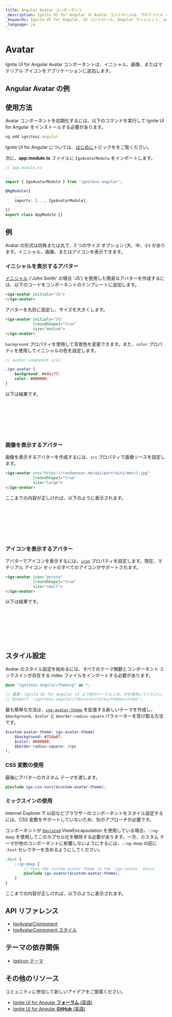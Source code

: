 ```yaml
---
title: Angular Avatar コンポーネント
_description: Ignite UI for Angular の Avatar コントロールは、プロファイル ボタンなどのアプリケーションのインスタンスに画像、マテリアル アイコン、またはイニシャルを追加できます。
_keywords: Ignite UI for Angular, UI コントロール, Angular ウィジェット, web ウィジェット, UI ウィジェット, Angular, ネイティブ Angular コンポーネント スィート, ネイティブ Angular コントロール, ネイティブ Angular コンポーネント ライブラリ, Angular Avatar コンポーネント, Angular Avatar コントロール
_language: ja
---
```


# Avatar

<p class="highlight">Ignite UI for Angular Avatar コンポーネントは、イニシャル、画像、またはマテリアル アイコンをアプリケーションに追加します。</p>
<div class="divider"></div>

## Angular Avatar の例


<code-view style="height:200px" 
           data-demos-base-url="{environment:demosBaseUrl}" 
           iframe-src="{environment:demosBaseUrl}/layouts/avatar-sample-3" alt="Angular Avatar の例">
</code-view>

<div class="divider--half"></div>

## 使用方法

Avatar コンポーネントを初期化するには、以下のコマンドを実行して Ignite UI for Angular をインストールする必要があります。

```cmd
ng add igniteui-angular
```
Ignite UI for Angular については、[はじめに](general/getting-started.md)トピックををご覧ください。

次に、**app.module.ts** ファイルに `IgxAvatarModule` をインポートします。

```typescript
// app.module.ts

...
import { IgxAvatarModule } from 'igniteui-angular';

@NgModule({
    ...
    imports: [..., IgxAvatarModule],
    ...
})
export class AppModule {}
```

## 例

Avatar の形式は四角または丸で、3 つのサイズ オプション (大、中、小) があります。イニシャル、画像、またはアイコンを表示できます。

### イニシャルを表示するアバター
[イニシャル]({environment:angularApiUrl}/classes/igxavatarcomponent.html#initials) ('John Smith' の場合 'JS') を使用した簡易なアバターを作成するには、以下のコードをコンポーネントのテンプレートに追加します。

```html
<igx-avatar initials="JS">
</igx-avatar>
```
アバターを丸形に設定し、サイズを大きくします。

```html
<igx-avatar initials="JS"
            [roundShape]="true"
            size="medium">
</igx-avatar>
```
`background` プロパティを使用して背景色を変更できます。また、`color` プロパティを使用してイニシャルの色を設定します。

```scss
// avatar.component.scss

.igx-avatar {
    background: #e41c77;
    color: #000000;
}

```
以下は結果です。

<div class="sample-container loading" style="height:100px">
    <iframe id="avatar-sample-1-iframe" data-src='{environment:demosBaseUrl}/layouts/avatar-sample-1' width="100%" height="100%" seamless frameBorder="0" class="lazyload"></iframe>
</div>

### 画像を表示するアバター
画像を表示するアバターを作成するには、`src` プロパティで画像ソースを設定します。

```html
<igx-avatar src="https://randomuser.me/api/portraits/men/1.jpg"
            [roundShape]="true"
            size="large">
</igx-avatar>
```

ここまでの内容が正しければ、以下のように表示されます。

<div class="sample-container loading" style="height:100px">
    <iframe id="avatar-sample-2-iframe" data-src='{environment:demosBaseUrl}/layouts/avatar-sample-2' width="100%" height="100%" seamless frameBorder="0" class="lazyload"></iframe>
</div>

### アイコンを表示するアバター
アバターでアイコンを表示するには、[`icon`]({environment:angularApiUrl}/classes/igxavatarcomponent.html#icon) プロパティを設定します。現在、マテリアル アイコン セットのすべてのアイコンがサポートされます。

```html
<igx-avatar icon="person"
            [roundShape]="true"
            size="small">
</igx-avatar>
```

以下は結果です。

<div class="sample-container loading" style="height:100px">
    <iframe id="avatar-sample-4-iframe" data-src='{environment:demosBaseUrl}/layouts/avatar-sample-4' width="100%" height="100%" seamless frameBorder="0" class="lazyload"></iframe>
</div>

## スタイル設定

Avatar のスタイル設定を始めるには、すべてのテーマ関数とコンポーネント ミックスインが存在する index ファイルをインポートする必要があります。

```scss
@use "igniteui-angular/theming" as *;

// 重要: Ignite UI for Angular 13 より前のバージョンは、次を使用してください。
// @import '~igniteui-angular/lib/core/styles/themes/index';
```

最も簡単な方法は、[`igx-avatar-theme`]({environment:sassApiUrl}/index.html#function-igx-avatar-theme) を拡張する新しいテーマを作成し、`$background`、`$color` と `$border-radius-square` パラメーターを受け取る方法です。

```scss
$custom-avatar-theme: igx-avatar-theme(
    $background: #72da67,
    $color: #000000,
    $border-radius-square: 16px
);
```

### CSS 変数の使用

最後にアバターのカスタム テーマを渡します。

```scss
@include igx-css-vars($custom-avatar-theme);
```

### ミックスインの使用

Internet Explorer 11 以前などブラウザーのコンポーネントをスタイル設定するには、CSS 変数をサポートしていないため、別のアプローチが必要です。 

コンポーネントが [`Emulated`](./themes/sass/component-themes.md#表示のカプセル化) ViewEncapsulation を使用している場合、`::ng-deep` を使用してこのカプセル化を解除する必要があります。一方、カスタム テーマが他のコンポーネントに影響しないようにするには、`::ng-deep` の前に `:host` セレクターを含めるようにしてください。

```scss
:host {
    ::ng-deep {
        // Pass the custom avatar theme to the `igx-avatar` mixin
        @include igx-avatar($custom-avatar-theme);
    }
}
```

ここまでの内容が正しければ、以下のように表示されます。

<code-view style="height:120px" 
           data-demos-base-url="{environment:demosBaseUrl}" 
           iframe-src="{environment:demosBaseUrl}/layouts/avatar-styling" >
</code-view>
<div class="divider--half"></div>

## API リファレンス
<div class="divider--half"></div>

* [IgxAvatarComponent]({environment:angularApiUrl}/classes/igxavatarcomponent.html)
* [IgxAvatarComponent スタイル]({environment:sassApiUrl}/index.html#function-igx-avatar-theme)

## テーマの依存関係
* [IgxIcon テーマ]({environment:sassApiUrl}/index.html#function-igx-icon-theme)

## その他のリソース
<div class="divider--half"></div>

コミュニティに参加して新しいアイデアをご提案ください。
* [Ignite UI for Angular **フォーラム** (英語)](https://www.infragistics.com/community/forums/f/ignite-ui-for-angular)
* [Ignite UI for Angular **GitHub** (英語)](https://github.com/IgniteUI/igniteui-angular)